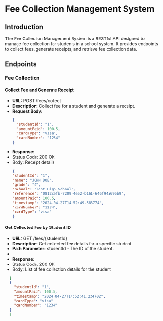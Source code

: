 # Fee Collection Management System

## Introduction

The Fee Collection Management System is a RESTful API designed to manage fee collection for students in a school system. It provides endpoints to collect fees, generate receipts, and retrieve fee collection data.

## Endpoints

### Fee Collection

#### Collect Fee and Generate Receipt

- **URL:** POST /fees/collect
- **Description:** Collect fee for a student and generate a receipt.
- **Request Body:**
  ```json
  {
    "studentId": "1",
    "amountPaid": 100.5,
    "cardType": "visa",
    "cardNumber": "1234"
  }

- **Response:**
- Status Code: 200 OK
- Body: Receipt details
  ```json
  {
  "studentId": "1",
  "name": "JOHN DOE",
  "grade": "4",
  "school": "Test High School",
  "reference": "0812cefb-7209-4e52-b161-646f94a695b9",
  "amountPaid": 100.5,
  "timestamp": "2024-04-27T14:52:49.586774",
  "cardNumber": "1234",
  "cardType": "visa"
  }

#### Get Collected Fee by Student ID

- **URL:** GET /fees/{studentId}
- **Description:** Get collected fee details for a specific student.
- **Path Parameter:** studentId - The ID of the student.
- 
- **Response:**
- Status Code: 200 OK
- Body: List of fee collection details for the student
```json
  [
  {
    "studentId": "1",
    "amountPaid": 100.5,
    "timestamp": "2024-04-27T14:52:41.224702",
    "cardType": "visa",
    "cardNumber": "1234"
  }
  ]